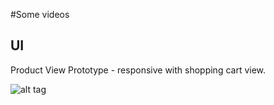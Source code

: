 #Some videos

## UI

Product View Prototype - responsive with shopping cart view.


![alt tag](https://raw.githubusercontent.com/mcolonj/ui/master/responsive-shopping-cart.gif)
